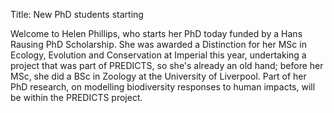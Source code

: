 Title: New PhD students starting

Welcome to Helen Phillips, who starts her PhD today funded by a Hans
Rausing PhD Scholarship.  She was awarded a Distinction for her MSc in
Ecology, Evolution and Conservation at Imperial this year, undertaking
a project that was part of PREDICTS, so she's already an old hand;
before her MSc, she did a BSc in Zoology at the University of Liverpool.
Part of her PhD research, on modelling biodiversity responses to human
impacts, will be within the PREDICTS project.
